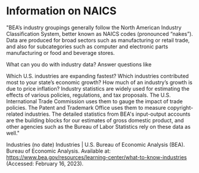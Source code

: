 # Information on NAICS

"BEA’s industry groupings generally follow the North American Industry Classification System, better known as NAICS codes (pronounced “nakes”). Data are produced for broad sectors such as manufacturing or retail trade, and also for subcategories such as computer and electronic parts manufacturing or food and beverage stores.

What can you do with industry data?
Answer questions like

Which U.S. industries are expanding fastest?
Which industries contributed most to your state’s economic growth?
How much of an industry’s growth is due to price inflation? 
Industry statistics are widely used for estimating the effects of various policies, regulations, and tax proposals. The U.S. International Trade Commission uses them to gauge the impact of trade policies. The Patent and Trademark Office uses them to measure copyright-related industries. The detailed statistics from BEA's input-output accounts are the building blocks for our estimates of gross domestic product, and other agencies such as the Bureau of Labor Statistics rely on these data as well."

Industries (no date) Industries | U.S. Bureau of Economic Analysis (BEA). Bureau of Economic Analysis. Available at: https://www.bea.gov/resources/learning-center/what-to-know-industries (Accessed: February 16, 2023). 
